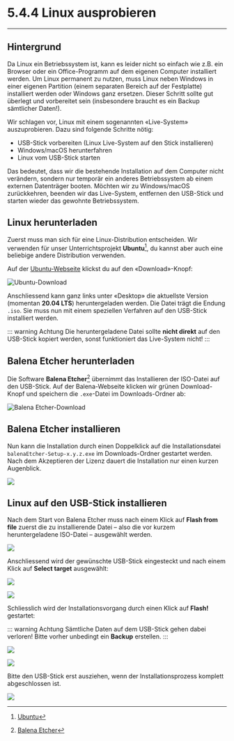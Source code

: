 # 5.4.4 Linux ausprobieren
---

## Hintergrund
Da Linux ein Betriebssystem ist, kann es leider nicht so einfach wie z.B. ein Browser oder ein Office-Programm auf dem eigenen Computer installiert werden. Um Linux permanent zu nutzen, muss Linux neben Windows in einer eigenen Partition (einem separaten Bereich auf der Festplatte) installiert werden oder Windows ganz ersetzen. Dieser Schritt sollte gut überlegt und vorbereitet sein (insbesondere braucht es ein Backup sämtlicher Daten!).

Wir schlagen vor, Linux mit einem sogenannten «Live-System» auszuprobieren. Dazu sind folgende Schritte nötig:

- USB-Stick vorbereiten (Linux Live-System auf den Stick installieren)
- Windows/macOS herunterfahren
- Linux vom USB-Stick starten

Das bedeutet, dass wir die bestehende Installation auf dem Computer nicht verändern, sondern nur temporär ein anderes Betriebssystem ab einem externen Datenträger booten. Möchten wir zu Windows/macOS zurückkehren, beenden wir das Live-System, entfernen den USB-Stick und starten wieder das gewohnte Betriebssystem.


## Linux herunterladen
Zuerst muss man sich für eine Linux-Distribution entscheiden. Wir verwenden für unser Unterrichtsprojekt **Ubuntu**[^1], du kannst aber auch eine beliebige andere Distribution verwenden.

Auf der [Ubuntu-Webseite][1] klickst du auf den «Download»-Knopf:

![Ubuntu-Download](./ubuntu-download.png)

Anschliessend kann ganz links unter «Desktop» die aktuellste Version (momentan **20.04 LTS**) heruntergeladen werden. Die Datei trägt die Endung `.iso`. Sie muss nun mit einem speziellen Verfahren auf den USB-Stick installiert werden.

::: warning Achtung
Die heruntergeladene Datei sollte **nicht direkt** auf den USB-Stick kopiert werden, sonst funktioniert das Live-System nicht!
:::


## Balena Etcher herunterladen
Die Software **Balena Etcher**[^2] übernimmt das Installieren der ISO-Datei auf den USB-Stick. Auf der Balena-Webseite klicken wir grünen Download-Knopf und speichern die `.exe`-Datei im Downloads-Ordner ab:

![Balena Etcher-Download](./balena-download.png)


## Balena Etcher installieren
Nun kann die Installation durch einen Doppelklick auf die Installationsdatei `balenaEtcher-Setup-x.y.z.exe` im Downloads-Ordner gestartet werden. Nach dem Akzeptieren der Lizenz dauert die Installation nur einen kurzen Augenblick.

![](./balena-install.png)


## Linux auf den USB-Stick installieren
Nach dem Start von Balena Etcher muss nach einem Klick auf **Flash from file** zuerst die zu installierende Datei – also die vor kurzem heruntergeladene ISO-Datei – ausgewählt werden.

![](./balena-1.png)

Anschliessend wird der gewünschte USB-Stick eingesteckt und nach einem Klick auf **Select target** ausgewählt:

![](./balena-2.png)

![](./balena-3.png)

Schliesslich wird der Installationsvorgang durch einen Klick auf **Flash!** gestartet:

::: warning Achtung
Sämtliche Daten auf dem USB-Stick gehen dabei verloren! Bitte vorher unbedingt ein **Backup** erstellen.
:::

![](./balena-4.png)

![](./balena-5.png)

Bitte den USB-Stick erst ausziehen, wenn der Installationsprozess komplett abgeschlossen ist.

![](./balena-6.png)


[1]: https://ubuntu.com/

[^1]: [Ubuntu](https://ubuntu.com/)
[^2]: [Balena Etcher](https://www.balena.io/etcher/)
